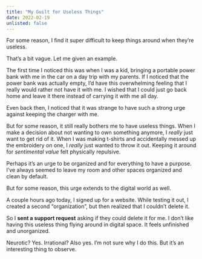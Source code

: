 ```yaml
---
title: "My Guilt for Useless Things"
date: 2022-02-19
unlisted: false
---
```


For some reason, I find it super difficult to keep things around when they’re useless.

That’s a bit vague. Let me given an example.

The first time I noticed this was when I was a kid, bringing a portable power bank with me in the car on a day trip with my parents. If I noticed that the power bank was actually empty, I’d have this overwhelming feeling that I really would rather not have it with me. I wished that I could just go back home and leave it there instead of carrying it with me all day.

Even back then, I noticed that it was strange to have such a strong urge against keeping the charger with me.

But for some reason, it still really bothers me to have useless things. When I make a decision about not wanting to own something anymore, I _really_ just want to get rid of it. When I was making t-shirts and accidentally messed up the embroidery on one, I _really_ just wanted to throw it out. Keeping it around for _sentimental value_ felt physically repulsive.

Perhaps it’s an urge to be organized and for everything to have a purpose. I’ve always seemed to leave my room and other spaces organized and clean by default.

But for some reason, this urge extends to the digital world as well.

A couple hours ago today, I signed up for a website. While testing it out, I created a second “organization”, but then realized that I couldn’t delete it.

So I **sent a support request** asking if they could delete it for me. I don’t like having this useless thing flying around in digital space. It feels unfinished and unorganized.

Neurotic? Yes. Irrational? Also yes. I’m not sure why I do this. But it’s an interesting thing to observe.
